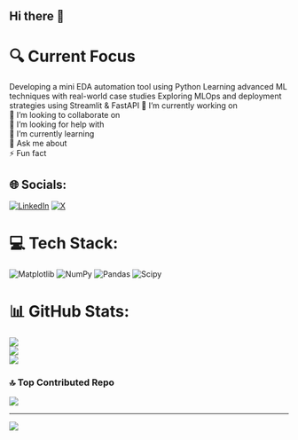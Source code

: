 ## Hi there 👋

<!--
**Danielkilango/Danielkilango** is a ✨ _special_ ✨ repository because its `README.md` (this file) appears on your GitHub profile.

Here are some ideas to get you started:

- 🔭 I’m currently working on ...
- 🌱 I’m currently learning ...
- 👯 I’m looking to collaborate on ...
- 🤔 I’m looking for help with ...
- 💬 Ask me about ...
- 📫 How to reach me: ...
- 😄 Pronouns: ...
- ⚡ Fun fact: ...
-->


# 🔍 Current Focus
Developing a mini EDA automation tool using Python
Learning advanced ML techniques with real-world case studies
Exploring MLOps and deployment strategies using Streamlit & FastAPI
🔭 I’m currently working on<br>👯 I’m looking to collaborate on<br>🤝 I’m looking for help with<br>🌱 I’m currently learning<br>💬 Ask me about<br>⚡ Fun fact


## 🌐 Socials:
[![LinkedIn](https://img.shields.io/badge/LinkedIn-%230077B5.svg?logo=linkedin&logoColor=white)](https://linkedin.com/in/https://www.linkedin.com/in/daniel-mwangangi/) [![X](https://img.shields.io/badge/X-black.svg?logo=X&logoColor=white)](https://x.com/@kilangodaniel) 

# 💻 Tech Stack:
![Matplotlib](https://img.shields.io/badge/Matplotlib-%23ffffff.svg?style=for-the-badge&logo=Matplotlib&logoColor=black) ![NumPy](https://img.shields.io/badge/numpy-%23013243.svg?style=for-the-badge&logo=numpy&logoColor=white) ![Pandas](https://img.shields.io/badge/pandas-%23150458.svg?style=for-the-badge&logo=pandas&logoColor=white) ![Scipy](https://img.shields.io/badge/SciPy-%230C55A5.svg?style=for-the-badge&logo=scipy&logoColor=%white)
# 📊 GitHub Stats:
![](https://github-readme-stats.vercel.app/api?username=danielkilango&theme=dark&hide_border=false&include_all_commits=false&count_private=false)<br/>
![](https://nirzak-streak-stats.vercel.app/?user=danielkilango&theme=dark&hide_border=false)<br/>
![](https://github-readme-stats.vercel.app/api/top-langs/?username=danielkilango&theme=dark&hide_border=false&include_all_commits=false&count_private=false&layout=compact)

### 🔝 Top Contributed Repo
![](https://github-contributor-stats.vercel.app/api?username=danielkilango&limit=5&theme=dark&combine_all_yearly_contributions=true)

---
[![](https://visitcount.itsvg.in/api?id=danielkilango&icon=0&color=0)](https://visitcount.itsvg.in)

<!-- Proudly created with GPRM ( https://gprm.itsvg.in ) -->
